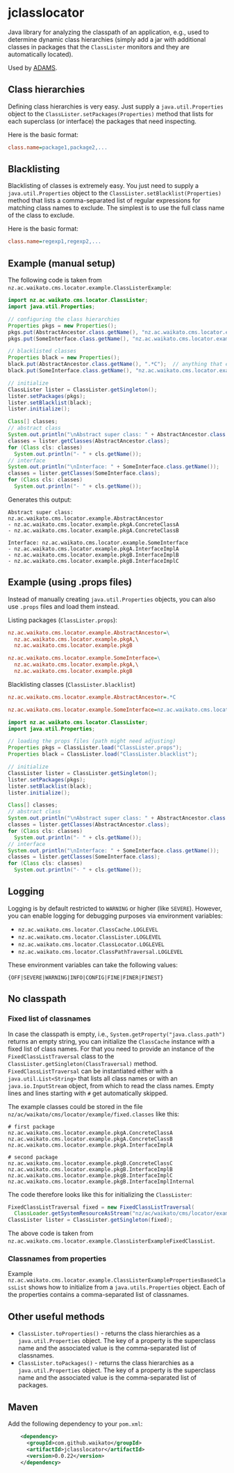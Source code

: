 # jclasslocator

Java library for analyzing the classpath of an application, e.g., used to 
determine dynamic class hierarchies (simply add a jar with additional classes
in packages that the `ClassLister` monitors and they are automatically located).  

Used by [ADAMS](https://adams.cms.waikato.ac.nz/).

## Class hierarchies

Defining class hierarchies is very easy. Just supply a `java.util.Properties`
object to the `ClassLister.setPackages(Properties)` method that lists for
each superclass (or interface) the packages that need inspecting.

Here is the basic format:

```INI
class.name=package1,package2,...
```

## Blacklisting

Blacklisting of classes is extremely easy. You just need to supply a
`java.util.Properties` object to the `ClassLister.setBlacklist(Properties)`
method that lists a comma-separated list of regular expressions for matching
class names to exclude. The simplest is to use the full class name of the
class to exclude.

Here is the basic format:

```INI
class.name=regexp1,regexp2,...
```

## Example (manual setup)

The following code is taken from `nz.ac.waikato.cms.locator.example.ClassListerExample`:

```java
import nz.ac.waikato.cms.locator.ClassLister;
import java.util.Properties;

// configuring the class hierarchies
Properties pkgs = new Properties();
pkgs.put(AbstractAncestor.class.getName(), "nz.ac.waikato.cms.locator.example.pkgA,nz.ac.waikato.cms.locator.example.pkgB");
pkgs.put(SomeInterface.class.getName(), "nz.ac.waikato.cms.locator.example.pkgA,nz.ac.waikato.cms.locator.example.pkgB");

// blacklisted classes
Properties black = new Properties();
black.put(AbstractAncestor.class.getName(), ".*C");  // anything that ends with a capital "C"
black.put(SomeInterface.class.getName(), "nz.ac.waikato.cms.locator.example.pkgB.InterfaceImplInternal");  // specific class

// initialize
ClassLister lister = ClassLister.getSingleton();
lister.setPackages(pkgs);
lister.setBlacklist(black);
lister.initialize();

Class[] classes;
// abstract class
System.out.println("\nAbstract super class: " + AbstractAncestor.class.getName());
classes = lister.getClasses(AbstractAncestor.class);
for (Class cls: classes)
  System.out.println("- " + cls.getName());
// interface
System.out.println("\nInterface: " + SomeInterface.class.getName());
classes = lister.getClasses(SomeInterface.class);
for (Class cls: classes)
  System.out.println("- " + cls.getName());
```

Generates this output:

```
Abstract super class: nz.ac.waikato.cms.locator.example.AbstractAncestor
- nz.ac.waikato.cms.locator.example.pkgA.ConcreteClassA
- nz.ac.waikato.cms.locator.example.pkgA.ConcreteClassB

Interface: nz.ac.waikato.cms.locator.example.SomeInterface
- nz.ac.waikato.cms.locator.example.pkgA.InterfaceImplA
- nz.ac.waikato.cms.locator.example.pkgB.InterfaceImplB
- nz.ac.waikato.cms.locator.example.pkgB.InterfaceImplC
```

## Example (using .props files)

Instead of manually creating `java.util.Properties` objects, you can also
use `.props` files and load them instead.

Listing packages (`ClassLister.props`):
```INI
nz.ac.waikato.cms.locator.example.AbstractAncestor=\
  nz.ac.waikato.cms.locator.example.pkgA,\
  nz.ac.waikato.cms.locator.example.pkgB

nz.ac.waikato.cms.locator.example.SomeInterface=\
  nz.ac.waikato.cms.locator.example.pkgA,\
  nz.ac.waikato.cms.locator.example.pkgB
```

Blacklisting classes (`ClassLister.blacklist`)
```INI
nz.ac.waikato.cms.locator.example.AbstractAncestor=.*C

nz.ac.waikato.cms.locator.example.SomeInterface=nz.ac.waikato.cms.locator.example.pkgB.InterfaceImplInternal
```

```java
import nz.ac.waikato.cms.locator.ClassLister;
import java.util.Properties;

// loading the props files (path might need adjusting)
Properties pkgs = ClassLister.load("ClassLister.props");
Properties black = ClassLister.load("ClassLister.blacklist");

// initialize
ClassLister lister = ClassLister.getSingleton();
lister.setPackages(pkgs);
lister.setBlacklist(black);
lister.initialize();

Class[] classes;
// abstract class
System.out.println("\nAbstract super class: " + AbstractAncestor.class.getName());
classes = lister.getClasses(AbstractAncestor.class);
for (Class cls: classes)
  System.out.println("- " + cls.getName());
// interface
System.out.println("\nInterface: " + SomeInterface.class.getName());
classes = lister.getClasses(SomeInterface.class);
for (Class cls: classes)
  System.out.println("- " + cls.getName());
```


## Logging

Logging is by default restricted to `WARNING` or higher (like `SEVERE`).
However, you can enable logging for debugging purposes via environment 
variables:

* `nz.ac.waikato.cms.locator.ClassCache.LOGLEVEL`
* `nz.ac.waikato.cms.locator.ClassLister.LOGLEVEL`
* `nz.ac.waikato.cms.locator.ClassLocator.LOGLEVEL`
* `nz.ac.waikato.cms.locator.ClassPathTraversal.LOGLEVEL`

These environment variables can take the following values:
```
{OFF|SEVERE|WARNING|INFO|CONFIG|FINE|FINER|FINEST}
```

## No classpath

### Fixed list of classnames
In case the classpath is empty, i.e., `System.getProperty("java.class.path")` 
returns an empty string, you can initialize the `ClassCache` instance with a
fixed list of class names. For that you need to provide an instance of the 
`FixedClassListTraversal` class to the `ClassLister.getSingleton(ClassTraversal)`
method. `FixedClassListTraversal` can be instantiated either with a 
`java.util.List<String>` that lists all class names or with an `java.io.InputStream`
object, from which to read the class names. Empty lines and lines starting with
`#` get automatically skipped.

The example classes could be stored in the file `nz/ac/waikato/cms/locator/example/fixed.classes` 
like this:

```
# first package
nz.ac.waikato.cms.locator.example.pkgA.ConcreteClassA
nz.ac.waikato.cms.locator.example.pkgA.ConcreteClassB
nz.ac.waikato.cms.locator.example.pkgA.InterfaceImplA

# second package
nz.ac.waikato.cms.locator.example.pkgB.ConcreteClassC
nz.ac.waikato.cms.locator.example.pkgB.InterfaceImplB
nz.ac.waikato.cms.locator.example.pkgB.InterfaceImplC
nz.ac.waikato.cms.locator.example.pkgB.InterfaceImplInternal
```

The code therefore looks like this for initializing the `ClassLister`:

```java
FixedClassListTraversal fixed = new FixedClassListTraversal(
  ClassLoader.getSystemResourceAsStream("nz/ac/waikato/cms/locator/example/fixed.classes"));
ClassLister lister = ClassLister.getSingleton(fixed);
```

The above code is taken from `nz.ac.waikato.cms.locator.example.ClassListerExampleFixedClassList`.


### Classnames from properties

Example `nz.ac.waikato.cms.locator.example.ClassListerExamplePropertiesBasedClassList` shows
how to initialize from a `java.utils.Properties` object. Each of the properties contains a
comma-separated list of classnames.


## Other useful methods

* `ClassLister.toProperties()` - returns the class hierarchies as a 
  `java.util.Properties` object. The key of a property is the superclass name
  and the associated value is the comma-separated list of classnames.
* `ClassLister.toPackages()` - returns the class hierarchies as a 
  `java.util.Properties` object. The key of a property is the superclass name
  and the associated value is the comma-separated list of packages.


## Maven

Add the following dependency to your `pom.xml`:

```xml
    <dependency>
      <groupId>com.github.waikato</groupId>
      <artifactId>jclasslocator</artifactId>
      <version>0.0.22</version>
    </dependency>
```
